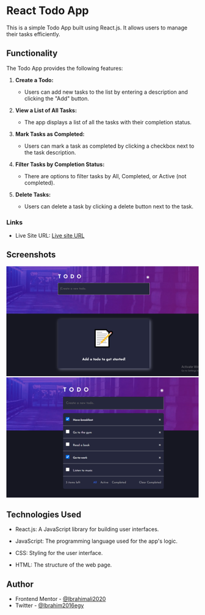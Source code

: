 # React Todo App

This is a simple Todo App built using React.js. It allows users to manage their tasks efficiently.

## Functionality

The Todo App provides the following features:

1. **Create a Todo:**
   - Users can add new tasks to the list by entering a description and clicking the "Add" button.

2. **View a List of All Tasks:**
   - The app displays a list of all the tasks with their completion status.

3. **Mark Tasks as Completed:**
   - Users can mark a task as completed by clicking a checkbox next to the task description.

4. **Filter Tasks by Completion Status:**
   - There are options to filter tasks by All, Completed, or Active (not completed).

5. **Delete Tasks:**
   - Users can delete a task by clicking a delete button next to the task.

### Links
- Live Site URL: [Live site URL](https://todoapp-reactjs-app.netlify.app)



## Screenshots

![Screenshot 1](screenshots/img1.PNG)
![Screenshot 2](screenshots/img2.PNG)



## Technologies Used
- React.js: A JavaScript library for building user interfaces.

- JavaScript: The programming language used for the app's logic.
- CSS: Styling for the user interface.

- HTML: The structure of the web page.


## Author

- Frontend Mentor - [@Ibrahimali2020](https://www.frontendmentor.io/profile/Ibrahimali2020)
- Twitter - [@Ibrahim2016egy](https://www.twitter.com/Ibrahim2016egy)






